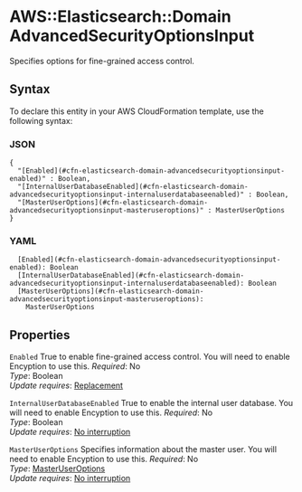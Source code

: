 # AWS::Elasticsearch::Domain AdvancedSecurityOptionsInput<a name="aws-properties-elasticsearch-domain-advancedsecurityoptionsinput"></a>

Specifies options for fine\-grained access control\.

## Syntax<a name="aws-properties-elasticsearch-domain-advancedsecurityoptionsinput-syntax"></a>

To declare this entity in your AWS CloudFormation template, use the following syntax:

### JSON<a name="aws-properties-elasticsearch-domain-advancedsecurityoptionsinput-syntax.json"></a>

```
{
  "[Enabled](#cfn-elasticsearch-domain-advancedsecurityoptionsinput-enabled)" : Boolean,
  "[InternalUserDatabaseEnabled](#cfn-elasticsearch-domain-advancedsecurityoptionsinput-internaluserdatabaseenabled)" : Boolean,
  "[MasterUserOptions](#cfn-elasticsearch-domain-advancedsecurityoptionsinput-masteruseroptions)" : MasterUserOptions
}
```

### YAML<a name="aws-properties-elasticsearch-domain-advancedsecurityoptionsinput-syntax.yaml"></a>

```
  [Enabled](#cfn-elasticsearch-domain-advancedsecurityoptionsinput-enabled): Boolean
  [InternalUserDatabaseEnabled](#cfn-elasticsearch-domain-advancedsecurityoptionsinput-internaluserdatabaseenabled): Boolean
  [MasterUserOptions](#cfn-elasticsearch-domain-advancedsecurityoptionsinput-masteruseroptions): 
    MasterUserOptions
```

## Properties<a name="aws-properties-elasticsearch-domain-advancedsecurityoptionsinput-properties"></a>

`Enabled`  <a name="cfn-elasticsearch-domain-advancedsecurityoptionsinput-enabled"></a>
True to enable fine\-grained access control\.  You will need to enable Encyption to use this\. 
*Required*: No  
*Type*: Boolean  
*Update requires*: [Replacement](https://docs.aws.amazon.com/AWSCloudFormation/latest/UserGuide/using-cfn-updating-stacks-update-behaviors.html#update-replacement)

`InternalUserDatabaseEnabled`  <a name="cfn-elasticsearch-domain-advancedsecurityoptionsinput-internaluserdatabaseenabled"></a>
True to enable the internal user database\.  You will need to enable Encyption to use this\. 
*Required*: No  
*Type*: Boolean  
*Update requires*: [No interruption](https://docs.aws.amazon.com/AWSCloudFormation/latest/UserGuide/using-cfn-updating-stacks-update-behaviors.html#update-no-interrupt)

`MasterUserOptions`  <a name="cfn-elasticsearch-domain-advancedsecurityoptionsinput-masteruseroptions"></a>
Specifies information about the master user\.  You will need to enable Encyption to use this\. 
*Required*: No  
*Type*: [MasterUserOptions](aws-properties-elasticsearch-domain-masteruseroptions.md)  
*Update requires*: [No interruption](https://docs.aws.amazon.com/AWSCloudFormation/latest/UserGuide/using-cfn-updating-stacks-update-behaviors.html#update-no-interrupt)
